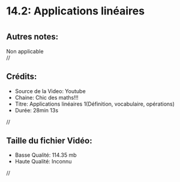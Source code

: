 
14.2: Applications linéaires
============================

# 

## Autres notes:


Non applicable  
//
## **Crédits:**

- Source de la Video: Youtube
- Chaine: Chic des maths!!!
- Titre: Applications linéaires 1(Définition, vocabulaire, opérations)
- Durée: 28min 13s
  
//
## Taille du fichier Vidéo:

- Basse Qualité: 114.35 mb
- Haute Qualité: Inconnu
  
//